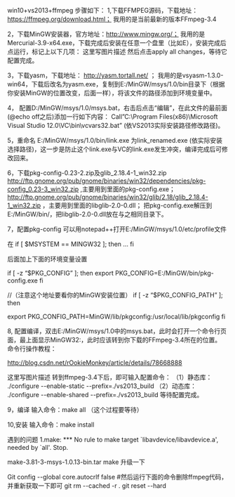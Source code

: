 win10+vs2013+ffmpeg
步骤如下：
1,下载FFMPEG源码，下载地址：https://ffmpeg.org/download.html； 
我用的是当前最新的版本FFmpeg-3.4

2，下载MinGW安装器，官方地址：http://www.mingw.org/； 
我用的是Mercurial-3.9-x64.exe，下载完成后安装在任意一个盘里（比如E），安装完成后点运行，标记上以下几项： 
这里写图片描述 
然后点击apply all changes，等待它配置完成。

3，下载yasm，下载地址： http://yasm.tortall.net/ ； 
我用的是vsyasm-1.3.0-win64，下载后改名为yasm.exe，复制到E:/MinGW/msys/1.0/bin目录下（根据你安装MinGW的位置改变，后面一样），将该文件的路径添加到环境变量中。

4， 配置D:/MinGW/msys/1.0/msys.bat，右击后点击“编辑”，在此文件的最前面(@echo off之后)添加一行如下内容： 
Call”C:\Program Files(x86)\Microsoft Visual Studio 12.0\VC\bin\vcvars32.bat” (依VS2013实际安装路径修改路径)。

5，重命名 E:/MinGW/msys/1.0/bin/link.exe 为link_renamed.exe (依实际安装选择路径)，这一步是防止这个link.exe与VC的link.exe发生冲突，编译完成后可修改回来。

6，下载pkg-config-0.23-2.zip及glib_2.18.4-1_win32.zip 
http://ftp.gnome.org/pub/gnome/binaries/win32/dependencies/pkg-config_0.23-3_win32.zip ,主要用到里面的pkg-config.exe； 
http://ftp.gnome.org/pub/gnome/binaries/win32/glib/2.18/glib_2.18.4-1_win32.zip ，主要用到里面的libglib-2.0-0.dll； 
把pkg-config.exe解压到E:/MinGW/bin/，把libglib-2.0-0.dll放在与之相同目录下。

7，配置pkg-config 
可以用notepad++打开E:/MinGW/msys/1.0/etc/profile文件

在 
if [ $MSYSTEM == MINGW32 ]; then 
… 
fi

后面加上下面的环境变量设置

if [ -z “$PKG_CONFIG” ]; then 
export PKG_CONFIG=E:/MinGW/bin/pkg-config.exe 
fi

//（注意这个地址要看你的MinGW安装位置） 
if [ -z “$PKG_CONFIG_PATH” ]; then

export PKG_CONFIG_PATH=MinGW/lib/pkgconfig:/usr/local/lib/pkgconfig 
fi

8, 配置编译，双击E:/MinGW/msys/1.0中的msys.bat，此时会打开一个命令行页面，最上面显示MinGW32:，此时应该转到你下载的FFmpeg-3.4所在的位置。 
命令行操作教程：

http://blog.csdn.net/rOokieMonkey/article/details/78668888

这里写图片描述
转到ffmpeg-3.4下后，即可输入配置命令： 
（1）静态库： 
./configure --enable-static --prefix=./vs2013_build 
（2）动态库： 
./configure --enable-shared --prefix=./vs2013_build 
等待配置完成。

9，编译 
输入命令：make all （这个过程要等待）

10,安装 
输入命令：make install

遇到的问题
1.make: *** No rule to make target \`libavdevice/libavdevice.a', needed by \`all'.  Stop.

 make-3.81-3-msys-1.0.13-bin.tar  make 升级一下

Git config --global core.autocrlf false
#然后运行下面的命令删除ffmpeg代码，并重新获取一下即可
git rm --cached -r .
git reset --hard